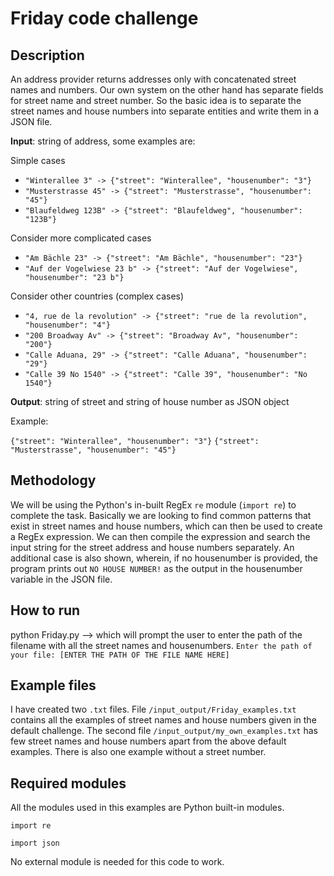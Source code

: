 # Friday code challenge
## Description
An address provider returns addresses only with concatenated street names and numbers. Our own system on the other hand has separate fields for street name and street number. So the basic idea is to separate the street names and house numbers into separate entities and write them in a JSON file. 

**Input**: string of address, some examples are:

Simple cases
- `"Winterallee 3" -> {"street": "Winterallee", "housenumber": "3"}`
- `"Musterstrasse 45" -> {"street": "Musterstrasse", "housenumber": "45"}`
- `"Blaufeldweg 123B" -> {"street": "Blaufeldweg", "housenumber": "123B"}`

Consider more complicated cases

- `"Am Bächle 23" -> {"street": "Am Bächle", "housenumber": "23"}`
- `"Auf der Vogelwiese 23 b" -> {"street": "Auf der Vogelwiese", "housenumber": "23 b"}`

Consider other countries (complex cases)

- `"4, rue de la revolution" -> {"street": "rue de la revolution", "housenumber": "4"}`
- `"200 Broadway Av" -> {"street": "Broadway Av", "housenumber": "200"}`
- `"Calle Aduana, 29" -> {"street": "Calle Aduana", "housenumber": "29"}`
- `"Calle 39 No 1540" -> {"street": "Calle 39", "housenumber": "No 1540"}`

**Output**: string of street and string of house number as JSON object

Example: 

`{"street": "Winterallee", "housenumber": "3"}`
`{"street": "Musterstrasse", "housenumber": "45"}`


## Methodology  
We will be using the Python's in-built RegEx `re` module (`import re`) to complete the task. Basically we are looking to find common patterns that exist in street names and house numbers, which can then be used to create a RegEx expression. We can then compile the expression and search the input string for the street address and house numbers separately. 
An additional case is also shown, wherein, if no housenumber is provided, the program prints out `NO HOUSE NUMBER!` as the output in the housenumber variable in the JSON file. 

## How to run
python Friday.py --> which will prompt the user to enter the path of the filename with all the street names and housenumbers. 
`Enter the path of your file: [ENTER THE PATH OF THE FILE NAME HERE]`

## Example files
I have created two `.txt` files. File `/input_output/Friday_examples.txt` contains all the examples of street names and house numbers given in the default challenge. The second file `/input_output/my_own_examples.txt` has few street names and house numbers apart from the above default examples. There is also one example without a street number. 

## Required modules
All the modules used in this examples are Python built-in modules. 

`import re`

`import json`

No external module is needed for this code to work. 
